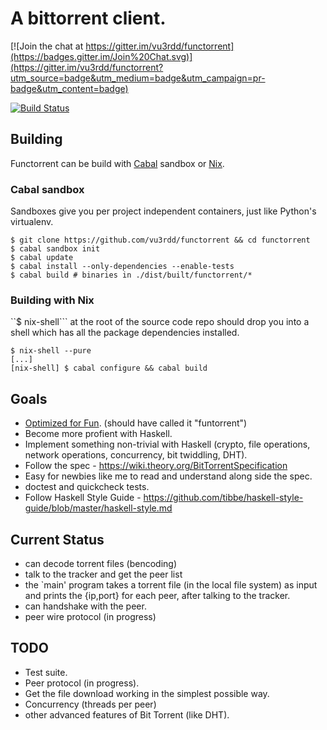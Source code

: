# A bittorrent client.

[![Join the chat at https://gitter.im/vu3rdd/functorrent](https://badges.gitter.im/Join%20Chat.svg)](https://gitter.im/vu3rdd/functorrent?utm_source=badge&utm_medium=badge&utm_campaign=pr-badge&utm_content=badge)

[![Build Status](https://travis-ci.org/vu3rdd/functorrent.svg?branch=master)](https://travis-ci.org/vu3rdd/functorrent)

## Building

Functorrent can be build with [Cabal](https://www.haskell.org/cabal/) sandbox or
[Nix](https://nixos.org/nix/).

### Cabal sandbox

Sandboxes give you per project independent containers, just like Python's
virtualenv.


    $ git clone https://github.com/vu3rdd/functorrent && cd functorrent
    $ cabal sandbox init
    $ cabal update
    $ cabal install --only-dependencies --enable-tests
    $ cabal build # binaries in ./dist/built/functorrent/*

### Building with Nix

``$ nix-shell``` at the root of the source code repo should drop you into a
shell which has all the package dependencies installed.


    $ nix-shell --pure
    [...]
    [nix-shell] $ cabal configure && cabal build

## Goals

- [Optimized for Fun](http://www.slideshare.net/autang/ofun-optimizing-for-fun).
  (should have called it "funtorrent")
- Become more profient with Haskell.
- Implement something non-trivial with Haskell (crypto, file operations, network
  operations, concurrency, bit twiddling, DHT).
- Follow the spec - https://wiki.theory.org/BitTorrentSpecification
- Easy for newbies like me to read and understand along side the spec.
- doctest and quickcheck tests.
- Follow Haskell Style Guide - https://github.com/tibbe/haskell-style-guide/blob/master/haskell-style.md

## Current Status

- can decode torrent files (bencoding)
- talk to the tracker and get the peer list
- the `main' program takes a torrent file (in the local file system) as input and
  prints the {ip,port} for each peer, after talking to the tracker.
- can handshake with the peer.
- peer wire protocol (in progress)

## TODO

*    Test suite.
*    Peer protocol (in progress).
*    Get the file download working in the simplest possible way.
*    Concurrency (threads per peer)
*    other advanced features of Bit Torrent (like DHT).
